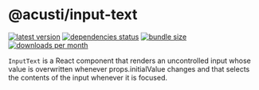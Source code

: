 # @acusti/input-text

[![latest version](https://img.shields.io/npm/v/@acusti/input-text?style=for-the-badge)](https://www.npmjs.com/package/@acusti/input-text)
[![dependencies status](https://img.shields.io/david/acusti/uikit?path=packages%2Finput-text&style=for-the-badge)](https://david-dm.org/acusti/uikit?path=packages%2Finput-text)
[![bundle size](https://img.shields.io/bundlephobia/minzip/@acusti/input-text?style=for-the-badge)](https://bundlephobia.com/package/@acusti/input-text)
[![downloads per month](https://img.shields.io/npm/dm/@acusti/input-text?style=for-the-badge)](https://www.npmjs.com/package/@acusti/input-text)

`InputText` is a React component that renders an uncontrolled input whose
value is overwritten whenever props.initialValue changes and that selects
the contents of the input whenever it is focused.
